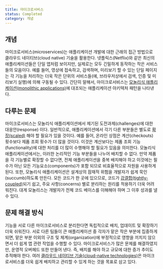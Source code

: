 ```yaml
---
title: 마이크로서비스
status: Completed
category: 개념
---
```


## 개념
마이크로서비스(microservices)는 애플리케이션 개발에 대한 근래의 접근 방법으로 클라우드 네이티브(cloud native) 기술을 활용한다. 
넷플릭스(Netflix)와 같은 최신의 애플리케이션들은 단일 앱처럼 보이지만, 실제로는 모두 긴밀하게 동작하는 작은 서비스들의 모음이다.
예를 들어, 영상에 접속하고, 검색하며, 미리보기 할 수 있는 단일 페이지는 각 기능을 처리하는 더욱 작은 단위의 서비스들(예, 브라우저상에서 검색, 인증 및 미리보기 실행)에 의해 구동될 수 있다.
간단히 말해서, 마이크로서비스는 [모놀리식 애플리케이션(monolithic applications)](/monolithic_apps/)에 대조되는 애플리케이션 아키텍처 패턴을 나타낸다.

## 다루는 문제
마이크로서비스는 모놀리식 애플리케이션에서 제기된 도전과제(challenges)에 대한 대응안(response) 이다.
일반적으로, 애플리케이션에서 각기 다른 부분들은 별도로 [확장(scaled)](/scalability/) 해야 할 필요가 있을 것이다.
예를 들어, 온라인 상점은 계산(checkouts) 횟수보다 제품 조회 횟수가 더 많을 것이다.
이것은 계산보다는 제품 조회 기능(functionality)에 대한 처리를 더 많이 수행해야 할 필요가 있음을 의미한다.
모놀리식 애플리케이션에서는, 이러한 논리적인 기능 부분들을 나누어 배치할 수 없다. 
만약 제품을 각 기능별로 확장할 수 없다면, 전체 애플리케이션을 중복 배치해야 하고 이것에는 필수가 아닌 모든 기능요소(components)가 포함 되므로 비효율적으로 자원을 사용하게 된다.
또한, 모놀리식 애플리케이션은 설계상의 잠재적 위험을 개발자가 쉽게 묵인(succumb)하도록 만든다.
모든 코드가 한 곳에 있으므로, 코드가 [강결합(tightly-coupled)](/tightly_coupled_architectures/)되기 쉽고, 주요 사항(concerns) 별로 분리하는 원리를 적용하기 더욱 어려워진다.
대게 모놀리스는 개발자가 전체 코드 베이스를 이해해야 하며 그 이후 성과를 낼 수 있다.

## 문제 해결 방식
기능을 서로 다른 마이크로서비스로 분리한다면 독립적으로 배치, 업데이트 및 확장하기 더욱 쉬워진다.
서로 다른 팀들이 큰 애플리케이션 중 각자가 맡은 작은 부분에 집중하게 되면, 맡은 부분 이외의 구조 및 체계(organization)에 부정적으로 영향을 끼치지 않으면서 더 쉽게 앱 관련 작업을 수행할 수 있다. 
마이크로서비스가 많은 문제를 해결하였지만, 운영적 오버헤드 또한 만들어 낸다. 즉, 배치를 해야 하고 규모에 대한 증가 추이도 추적해야 한다.
여러 [클라우드 네이티브 기술(cloud-native technologies)](/cloud_native_tech/)은 마이크로서비스를 더욱 쉽게 배치하고 관리할 수 있게 하는 것을 목표로 삼고 있다.

